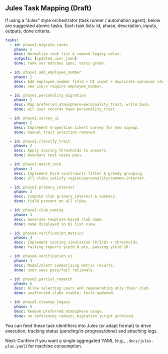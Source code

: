 ## Jules Task Mapping (Draft)

If using a "Jules" style orchestrator (task runner / automation agent), below are suggested atomic tasks. Each task lists: id, phase, description, inputs, outputs, done criteria.

```yaml
tasks:
  - id: phase1.migrate_ranks
    phase: 1
    desc: Normalize rank list & remove legacy value.
    outputs: [updated_user_json]
    done: rank set matches spec; tests green.

  - id: phase1.add_employee_number
    phase: 1
    desc: Add employee_number field + UI input + duplicate optional check.
    done: new users require employee_number.

  - id: phase1.personality_migration
    phase: 1
    desc: Map preferred_atmosphere→personality_trait; write back.
    done: all user records have personality_trait.

  - id: phase2.survey_ui
    phase: 2
    desc: Implement 5-question Likert survey for new signup.
    done: manual trait selection removed.

  - id: phase2.classify_trait
    phase: 2
    desc: Apply scoring thresholds to answers.
    done: boundary test cases pass.

  - id: phase3.match_core
    phase: 3
    desc: Implement hard constraints filter & greedy grouping.
    done: all clubs satisfy region/personality/common-interest.

  - id: phase3.primary_interest
    phase: 3
    desc: Compute club primary_interest & summary.
    done: field present on all clubs.

  - id: phase3.club_naming
    phase: 3
    desc: Generate template-based club name.
    done: name displayed in UI list view.

  - id: phase4.verification_metrics
    phase: 4
    desc: Implement scoring simulation (P/I/D) + thresholds.
    done: failing reports yield 0 pts, passing yield 10.

  - id: phase4.verification_ui
    phase: 4
    desc: Modal/alert summarizing metric results.
    done: user sees pass/fail rationale.

  - id: phase5.partial_rematch
    phase: 5
    desc: Allow selecting users and regenerating only their club.
    done: unaffected clubs stable; tests updated.

  - id: phase5.cleanup_legacy
    phase: 5
    desc: Remove preferred_atmosphere usage.
    done: no references remain; migration script archived.
```

You can feed these task identifiers into Jules (or adapt format) to drive execution, tracking status (pending/in-progress/done) and attaching logs.

Next: Confirm if you want a single aggregated YAML (e.g., `.docs/jules-plan.yaml`) for machine consumption.

